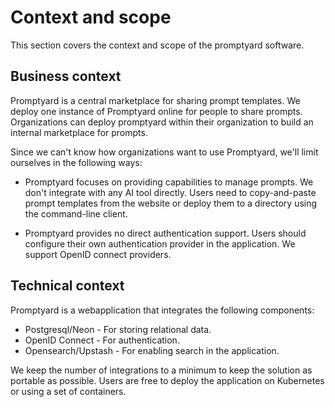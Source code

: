 # Context and scope

This section covers the context and scope of the promptyard software.

## Business context

Promptyard is a central marketplace for sharing prompt templates. We
deploy one instance of Promptyard online for people to share prompts.
Organizations can deploy promptyard within their organization to build an
internal marketplace for prompts.

Since we can't know how organizations want to use Promptyard, we'll limit
ourselves in the following ways:

- Promptyard focuses on providing capabilities to manage prompts. We don't
  integrate with any AI tool directly. Users need to copy-and-paste prompt
  templates from the website or deploy them to a directory using the 
  command-line client.

- Promptyard provides no direct authentication support. Users should configure
  their own authentication provider in the application. We support OpenID
  connect providers.

## Technical context

Promptyard is a webapplication that integrates the following components:

- Postgresql/Neon - For storing relational data. 
- OpenID Connect - For authentication.
- Opensearch/Upstash - For enabling search in the application.

We keep the number of integrations to a minimum to keep the solution as
portable as possible. Users are free to deploy the application on Kubernetes
or using a set of containers.

